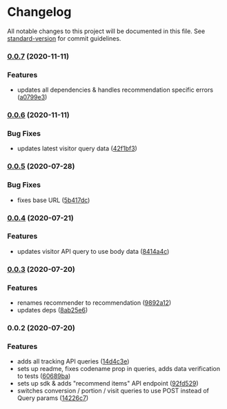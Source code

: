 # Changelog

All notable changes to this project will be documented in this file. See [standard-version](https://github.com/conventional-changelog/standard-version) for commit guidelines.

### [0.0.7](https://github.com/Kentico/kontent-recommendations-sdk-js/compare/v0.0.6...v0.0.7) (2020-11-11)


### Features

* updates all dependencies & handles recommendation specific errors ([a0799e3](https://github.com/Kentico/kontent-recommendations-sdk-js/commit/a0799e3541280446246573035e5ed1ad48802f13))

### [0.0.6](https://github.com/Kentico/kontent-recommendations-sdk-js/compare/v0.0.5...v0.0.6) (2020-11-11)


### Bug Fixes

* updates latest visitor query data ([42f1bf3](https://github.com/Kentico/kontent-recommendations-sdk-js/commit/42f1bf3c0c96f9fff13092110311381b97b2a332))

### [0.0.5](https://github.com/Kentico/kontent-recommendations-sdk-js/compare/v0.0.4...v0.0.5) (2020-07-28)


### Bug Fixes

* fixes base URL ([5b417dc](https://github.com/Kentico/kontent-recommendations-sdk-js/commit/5b417dc65b4c11fbe7712753bad3027e22d5198d))

### [0.0.4](https://github.com/Kentico/kontent-recommendations-sdk-js/compare/v0.0.3...v0.0.4) (2020-07-21)


### Features

* updates visitor API query to use body data ([8414a4c](https://github.com/Kentico/kontent-recommendations-sdk-js/commit/8414a4ccd84d5ae730c874f8db28b02f8f7720fd))

### [0.0.3](https://github.com/Kentico/kontent-recommendations-sdk-js/compare/v0.0.2...v0.0.3) (2020-07-20)


### Features

* renames recommender to recommendation ([9892a12](https://github.com/Kentico/kontent-recommendations-sdk-js/commit/9892a12c9e0d2bb2eb58dcb47a152c70fcfec65f))
* updates deps ([8ab25e6](https://github.com/Kentico/kontent-recommendations-sdk-js/commit/8ab25e62918bf0596b4d8e56d8a31c8f15f02b92))

### 0.0.2 (2020-07-20)


### Features

* adds all tracking API queries ([14d4c3e](https://github.com/Kentico/kontent-recommendations-sdk-js/commit/14d4c3e26d591082cb25c8aadfa91dc4fd83c0ea))
* sets up readme, fixes codename prop in queries, adds data verification to tests ([60689ba](https://github.com/Kentico/kontent-recommendations-sdk-js/commit/60689bad9704a24c02b71b3bbbe31dd6312c8ebf))
* sets up sdk & adds "recommend items" API endpoint ([92fd529](https://github.com/Kentico/kontent-recommendations-sdk-js/commit/92fd52959defc94fc4da89b4d72c0c462b555fd1))
* switches conversion / portion / visit queries to use POST instead of Query params ([14226c7](https://github.com/Kentico/kontent-recommendations-sdk-js/commit/14226c79daba01d55e6e0267590b44119c04a2b0))
